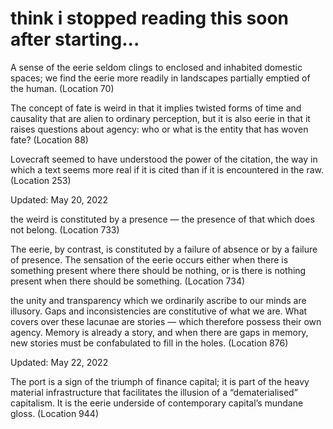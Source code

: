 # think i stopped reading this soon after starting...

A sense of the eerie seldom clings to enclosed and inhabited domestic spaces; we find the eerie more readily in landscapes partially emptied of the human. (Location 70)

The concept of fate is weird in that it implies twisted forms of time and causality that are alien to ordinary perception, but it is also eerie in that it raises questions about agency: who or what is the entity that has woven fate? (Location 88)

Lovecraft seemed to have understood the power of the citation, the way in which a text seems more real if it is cited than if it is encountered in the raw. (Location 253)

Updated: May 20, 2022

the weird is constituted by a presence — the presence of that which does not belong. (Location 733)

The eerie, by contrast, is constituted by a failure of absence or by a failure of presence. The sensation of the eerie occurs either when there is something present where there should be nothing, or is there is nothing present when there should be something. (Location 734)

the unity and transparency which we ordinarily ascribe to our minds are illusory. Gaps and inconsistencies are constitutive of what we are. What covers over these lacunae are stories — which therefore possess their own agency. Memory is already a story, and when there are gaps in memory, new stories must be confabulated to fill in the holes. (Location 876)

Updated: May 22, 2022

The port is a sign of the triumph of finance capital; it is part of the heavy material infrastructure that facilitates the illusion of a “dematerialised” capitalism. It is the eerie underside of contemporary capital’s mundane gloss. (Location 944)
